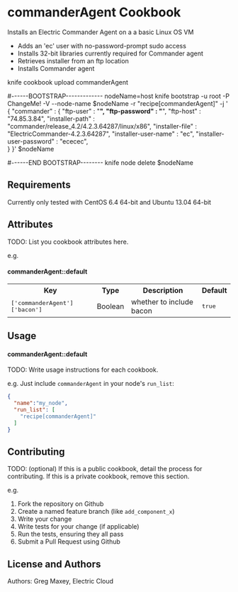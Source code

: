 commanderAgent Cookbook
=======================
Installs an Electric Commander Agent on a a basic Linux OS VM
- Adds an 'ec' user with no-password-prompt sudo access
- Installs 32-bit libraries currently required for Commander agent
- Retrieves installer from an ftp location
- Installs Commander agent

knife cookbook upload commanderAgent

#------BOOTSTRAP-------------
nodeName=host
knife bootstrap -u root -P ChangeMe! -V --node-name $nodeName -r "recipe[commanderAgent]" -j '
{
"commander" : {
 	"ftp-user" : "******",
	"ftp-password" : "******",
	"ftp-host" : "74.85.3.84",
	"installer-path" : "commander/release_4.2/4.2.3.64287/linux/x86",
	"installer-file" : "ElectricCommander-4.2.3.64287",
	"installer-user-name" : "ec",
	"installer-user-password" : "ececec",	
	}
}' $nodeName

#------END BOOTSTRAP--------
knife node delete $nodeName

Requirements
------------
Currently only tested with CentOS 6.4 64-bit and Ubuntu 13.04 64-bit

Attributes
----------
TODO: List you cookbook attributes here.

e.g.
#### commanderAgent::default
<table>
  <tr>
    <th>Key</th>
    <th>Type</th>
    <th>Description</th>
    <th>Default</th>
  </tr>
  <tr>
    <td><tt>['commanderAgent']['bacon']</tt></td>
    <td>Boolean</td>
    <td>whether to include bacon</td>
    <td><tt>true</tt></td>
  </tr>
</table>

Usage
-----
#### commanderAgent::default
TODO: Write usage instructions for each cookbook.

e.g.
Just include `commanderAgent` in your node's `run_list`:

```json
{
  "name":"my_node",
  "run_list": [
    "recipe[commanderAgent]"
  ]
}
```

Contributing
------------
TODO: (optional) If this is a public cookbook, detail the process for contributing. If this is a private cookbook, remove this section.

e.g.
1. Fork the repository on Github
2. Create a named feature branch (like `add_component_x`)
3. Write your change
4. Write tests for your change (if applicable)
5. Run the tests, ensuring they all pass
6. Submit a Pull Request using Github

License and Authors
-------------------
Authors: Greg Maxey, Electric Cloud
